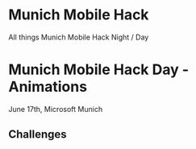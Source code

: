 # Munich Mobile Hack
All things Munich Mobile Hack Night / Day

# Munich Mobile Hack Day - Animations
June 17th, Microsoft Munich



## Challenges
